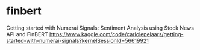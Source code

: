 # finbert
Getting started with Numerai Signals: Sentiment Analysis using Stock News API and FinBERT
https://www.kaggle.com/code/carlolepelaars/getting-started-with-numerai-signals?kernelSessionId=56619921
